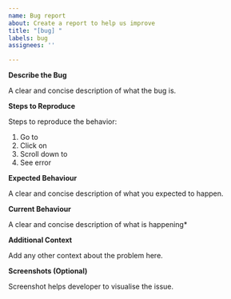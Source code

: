 ```yaml
---
name: Bug report
about: Create a report to help us improve
title: "[bug] "
labels: bug
assignees: ''

---
```


**Describe the Bug**

A clear and concise description of what the bug is.

**Steps to Reproduce**

Steps to reproduce the behavior:

1. Go to
2. Click on
3. Scroll down to
4. See error

**Expected Behaviour**

A clear and concise description of what you expected to happen.

**Current Behaviour**

A clear and concise description of what is happening*

**Additional Context**

Add any other context about the problem here.

**Screenshots (Optional)**

Screenshot helps developer to visualise the issue.